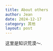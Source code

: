 ```yaml
---
title: About others
author: Jean
date: 2024-12-17
category: 其他
layout: post
---
```


这里是知识荒漠～.
